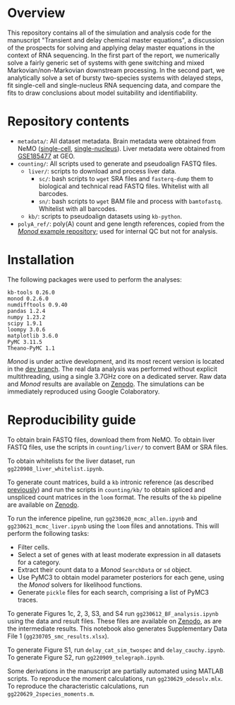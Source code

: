 # Overview
This repository contains all of the simulation and analysis code for the manuscript "Transient and delay chemical master equations", a discussion of the prospects for solving and applying delay master equations in the context of RNA sequencing. In the first part of the report, we numerically solve a fairly generic set of systems with gene switching and mixed Markovian/non-Markovian downstream processing.  In the second part, we analytically solve a set of bursty two-species systems with delayed steps, fit single-cell and single-nucleus RNA sequencing data, and compare the fits to draw conclusions about model suitability and identifiability.

# Repository contents

* `metadata/`: All dataset metadata. Brain metadata were obtained from NeMO ([single-cell](https://data.nemoarchive.org/biccn/grant/u19_zeng/zeng/transcriptome/scell/10x_v3/mouse/processed/analysis/10X_cells_v3_AIBS/), [single-nucleus](https://data.nemoarchive.org/biccn/grant/u19_zeng/zeng/transcriptome/sncell/10x_v3/mouse/processed/analysis/10X_nuclei_v3_AIBS/)). Liver metadata were obtained from [GSE185477](https://www.ncbi.nlm.nih.gov/geo/query/acc.cgi?acc=GSE185477) at GEO.
* `counting/`: All scripts used to generate and pseudoalign FASTQ files.
  * `liver/`: scripts to download and process liver data.
    * `sc/`: bash scripts to `wget` SRA files and `fasterq-dump` them to biological and technical read FASTQ files. Whitelist with all barcodes.
    * `sn/`: bash scripts to `wget` BAM file and process with `bamtofastq`. Whitelist with all barcodes.
  * `kb/`: scripts to pseudoalign datasets using `kb-python`. 
* `polyA_ref/`: poly(A) count and gene length references, copied from the [*Monod* example repository](https://github.com/pachterlab/monod_examples); used for internal QC but not for analysis.

# Installation

The following packages were used to perform the analyses:
```
kb-tools 0.26.0
monod 0.2.6.0
numdifftools 0.9.40
pandas 1.2.4
numpy 1.23.2
scipy 1.9.1
loompy 3.0.6
matplotlib 3.6.0
PyMC 3.11.5
Theano-PyMC 1.1
```

*Monod* is under active development, and its most recent version is located in the [dev branch](https://github.com/pachterlab/monod/tree/dev). The real data analysis was performed without explicit multithreading, using a single 3.7GHz core on a dedicated server. Raw data and *Monod* results are available on [Zenodo](https://zenodo.org/record/8122410). The simulations can be immediately reproduced using Google Colaboratory. 

# Reproducibility guide

To obtain brain FASTQ files, download them from NeMO. To obtain liver FASTQ files, use the scripts in `counting/liver/` to convert BAM or SRA files.

To obtain whitelists for the liver dataset, run `gg220908_liver_whitelist.ipynb`. 

To generate count matrices, build a `kb` intronic reference (as described [previously](https://github.com/pachterlab/GP_2021_3/tree/master/processing_scripts/make_references)) and run the scripts in `counting/kb/` to obtain spliced and unspliced count matrices in the `loom` format. The results of the `kb` pipeline are available on [Zenodo](https://zenodo.org/record/7217195).

To run the inference pipeline, run `gg230620_mcmc_allen.ipynb` and `gg230621_mcmc_liver.ipynb` using the `loom` files and annotations. This will perform the following tasks:
* Filter cells.
* Select a set of genes with at least moderate expression in all datasets for a category.
* Extract their count data to a *Monod* `SearchData` or `sd` object.
* Use PyMC3 to obtain model parameter posteriors for each gene, using the *Monod* solvers for likelihood functions.
* Generate `pickle` files for each search, comprising a list of PyMC3 traces. 

To generate Figures 1c, 2, 3, S3, and S4 run `gg230612_BF_analysis.ipynb` using the data and result files. These files are available on [Zenodo](https://zenodo.org/record/8122410), as are the intermediate results. This notebook also generates Supplementary Data File 1 (`gg230705_smc_results.xlsx`).

To generate Figure S1, run `delay_cat_sim_twospec` and `delay_cauchy.ipynb`. To generate Figure S2, run `gg220909_telegraph.ipynb`.

Some derivations in the manuscript are partially automated using MATLAB scripts. To reproduce the moment calculations, run `gg230629_odesolv.mlx`. To reproduce the characteristic calculations, run `gg220629_2species_moments.m`.
